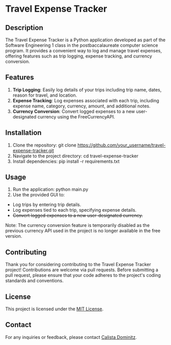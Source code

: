 # Travel Expense Tracker

## Description
The Travel Expense Tracker is a Python application developed as part of the Software Engineering 1 class in the postbaccalaureate computer science program. It provides a convenient way to log and manage travel expenses, offering features such as trip logging, expense tracking, and currency conversion.

## Features
1. **Trip Logging**: Easily log details of your trips including trip name, dates, reason for travel, and location.
2. **Expense Tracking**: Log expenses associated with each trip, including expense name, category, currency, amount, and additional notes.
3. **Currency Conversion**: Convert logged expenses to a new user-designated currency using the FreeCurrencyAPI.

## Installation
1. Clone the repository:
git clone https://github.com/your_username/travel-expense-tracker.git
2. Navigate to the project directory:
cd travel-expense-tracker
3. Install dependencies:
pip install -r requirements.txt


## Usage
1. Run the application:
python main.py
2. Use the provided GUI to:
- Log trips by entering trip details.
- Log expenses tied to each trip, specifying expense details.
- ~~Convert logged expenses to a new user-designated currency.~~

Note: The currency conversion feature is temporarily disabled as the previous currency API used in the project is no longer available in the free version. 

## Contributing
Thank you for considering contributing to the Travel Expense Tracker project! Contributions are welcome via pull requests. Before submitting a pull request, please ensure that your code adheres to the project's coding standards and conventions.

## License
This project is licensed under the [MIT License](LICENSE).

## Contact
For any inquiries or feedback, please contact [Calista Dominitz](mailto:cdominitz@gmail.com).
